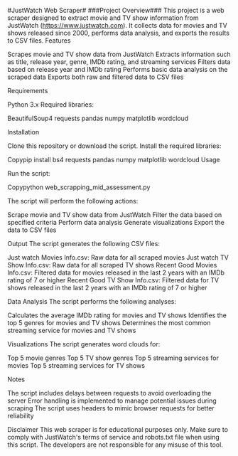 #JustWatch Web Scraper#
###Project Overview###
This project is a web scraper designed to extract movie and TV show information from JustWatch (https://www.justwatch.com). It collects data for movies and TV shows released since 2000, performs data analysis, and exports the results to CSV files.
Features

Scrapes movie and TV show data from JustWatch
Extracts information such as title, release year, genre, IMDb rating, and streaming services
Filters data based on release year and IMDb rating
Performs basic data analysis on the scraped data
Exports both raw and filtered data to CSV files

Requirements

Python 3.x
Required libraries:

BeautifulSoup4
requests
pandas
numpy
matplotlib
wordcloud



Installation

Clone this repository or download the script.
Install the required libraries:

Copypip install bs4 requests pandas numpy matplotlib wordcloud
Usage

Run the script:

Copypython web_scrapping_mid_assessment.py

The script will perform the following actions:

Scrape movie and TV show data from JustWatch
Filter the data based on specified criteria
Perform data analysis
Generate visualizations
Export the data to CSV files



Output
The script generates the following CSV files:

Just watch Movies Info.csv: Raw data for all scraped movies
Just watch TV Show Info.csv: Raw data for all scraped TV shows
Recent Good Movies Info.csv: Filtered data for movies released in the last 2 years with an IMDb rating of 7 or higher
Recent Good TV Show Info.csv: Filtered data for TV shows released in the last 2 years with an IMDb rating of 7 or higher

Data Analysis
The script performs the following analyses:

Calculates the average IMDb rating for movies and TV shows
Identifies the top 5 genres for movies and TV shows
Determines the most common streaming service for movies and TV shows

Visualizations
The script generates word clouds for:

Top 5 movie genres
Top 5 TV show genres
Top 5 streaming services for movies
Top 5 streaming services for TV shows

Notes

The script includes delays between requests to avoid overloading the server
Error handling is implemented to manage potential issues during scraping
The script uses headers to mimic browser requests for better reliability

Disclaimer
This web scraper is for educational purposes only. Make sure to comply with JustWatch's terms of service and robots.txt file when using this script. The developers are not responsible for any misuse of this tool.
